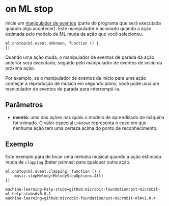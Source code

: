 # on ML stop

Inicie um [manipulador de eventos](/reference/event-handler) (parte do programa que será executada quando algo acontecer). Este manipulador é acionado quando a ação estimada pelo modelo de ML muda da ação que você selecionou.

```sig
ml.onStop(ml.event.Unknown, function () {
})
```

Quando uma ação muda, o manipulador de eventos de parada da ação anterior será executado, seguido pelo manipulador de eventos de início da próxima ação.

Por exemplo, se o manipulador de eventos de início para uma ação começar a reprodução de música em segundo plano, você pode usar um manipulador de eventos de parada para interrompê-la.

## Parâmetros

- **evento**: uma das ações nas quais o modelo de aprendizado de máquina foi treinado. O valor especial `unknown` representa o caso em que nenhuma ação tem uma certeza acima do ponto de reconhecimento.

## Exemplo

Este exemplo para de tocar uma melodia musical quando a ação estimada muda de `clapping` (bater palmas) para qualquer outra ação.

```blocks
ml.onStop(ml.event.Clapping, function () {
    music.stopMelody(MelodyStopOptions.All)
})
```

```package
machine-learning-help-stubs=github:microbit-foundation/pxt-microbit-ml-help-stubs#v0.0.1
machine-learning=github:microbit-foundation/pxt-microbit-ml#v1.0.4
```
